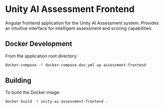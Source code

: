 # Unity AI Assessment Frontend

Angular frontend application for the Unity AI Assessment system. Provides an intuitive interface for intelligent assessment and scoring capabilities.

## Docker Development

From the application root directory:
```bash
docker-compose -f docker-compose.dev.yml up assessment-frontend
```

## Building

To build the Docker image:
```bash
docker build -t unity-ai-assessment-frontend .
```